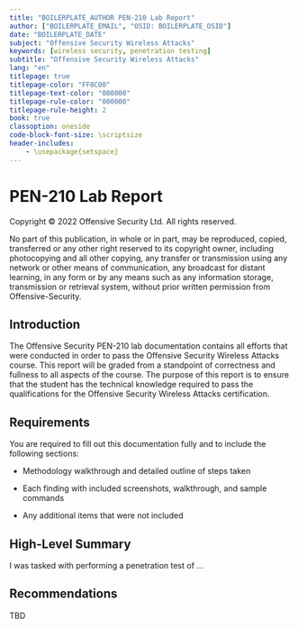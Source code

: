 ```yaml
---
title: "BOILERPLATE_AUTHOR PEN-210 Lab Report"
author: ["BOILERPLATE_EMAIL", "OSID: BOILERPLATE_OSID"]
date: "BOILERPLATE_DATE"
subject: "Offensive Security Wireless Attacks"
keywords: [wireless security, penetration testing]
subtitle: "Offensive Security Wireless Attacks"
lang: "en"
titlepage: true
titlepage-color: "FF8C00"
titlepage-text-color: "000000"
titlepage-rule-color: "000000"
titlepage-rule-height: 2
book: true
classoption: oneside
code-block-font-size: \scriptsize
header-includes:
    - \usepackage{setspace}
---
```

# PEN-210 Lab Report

Copyright © 2022 Offensive Security Ltd. All rights reserved.

No part of this publication, in whole or in part, may be reproduced, copied, transferred or any other right reserved to its copyright owner, including photocopying and all other copying, any transfer or transmission using any network or other means of communication, any broadcast for distant learning, in any form or by any means such as any information storage, transmission or retrieval system, without prior written permission from Offensive-Security.


## Introduction

The Offensive Security PEN-210 lab documentation contains all efforts that were conducted in order to pass the Offensive Security Wireless Attacks course. This report will be graded from a standpoint of correctness and fullness to all aspects of the course. The purpose of this report is to ensure that the student has the technical knowledge required to pass the qualifications for the Offensive Security Wireless Attacks certification.

## Requirements

You are required to fill out this documentation fully and to include the following sections:

-   Methodology walkthrough and detailed outline of steps taken
    
-   Each finding with included screenshots, walkthrough, and sample commands
    
-   Any additional items that were not included

## High-Level Summary

I was tasked with performing a penetration test of ...

## Recommendations

TBD
